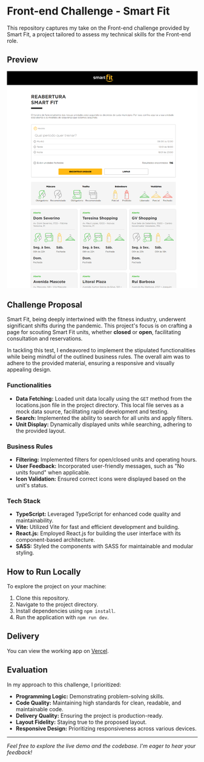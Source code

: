 # Front-end Challenge - Smart Fit

This repository captures my take on the Front-end challenge provided by Smart Fit, a project tailored to assess my technical skills for the Front-end role.

## Preview

![Preview](./screenshot.png)

## Challenge Proposal

Smart Fit, being deeply intertwined with the fitness industry, underwent significant shifts during the pandemic. This project's focus is on crafting a page for scouting Smart Fit units, whether **closed** or **open**, facilitating consultation and reservations.

In tackling this test, I endeavored to implement the stipulated functionalities while being mindful of the outlined business rules. The overall aim was to adhere to the provided material, ensuring a responsive and visually appealing design.

### Functionalities

- **Data Fetching:** Loaded unit data locally using the `GET` method from the locations.json file in the project directory. This local file serves as a mock data source, facilitating rapid development and testing.
- **Search:** Implemented the ability to search for all units and apply filters.
- **Unit Display:** Dynamically displayed units while searching, adhering to the provided layout.

### Business Rules

- **Filtering:** Implemented filters for open/closed units and operating hours.
- **User Feedback:** Incorporated user-friendly messages, such as "No units found" when applicable.
- **Icon Validation:** Ensured correct icons were displayed based on the unit's status.

### Tech Stack

- **TypeScript:** Leveraged TypeScript for enhanced code quality and maintainability.
- **Vite:** Utilized Vite for fast and efficient development and building.
- **React.js:** Employed React.js for building the user interface with its component-based architecture.
- **SASS:** Styled the components with SASS for maintainable and modular styling.

## How to Run Locally

To explore the project on your machine:

1. Clone this repository.
2. Navigate to the project directory.
3. Install dependencies using `npm install`.
4. Run the application with `npm run dev`.

## Delivery

You can view the working app on [Vercel](https://smartfit-challenge-rgomes98.vercel.app/).

## Evaluation

In my approach to this challenge, I prioritized:

- **Programming Logic:** Demonstrating problem-solving skills.
- **Code Quality:** Maintaining high standards for clean, readable, and maintainable code.
- **Delivery Quality:** Ensuring the project is production-ready.
- **Layout Fidelity:** Staying true to the proposed layout.
- **Responsive Design:** Prioritizing responsiveness across various devices.

---

_Feel free to explore the live demo and the codebase. I'm eager to hear your feedback!_
